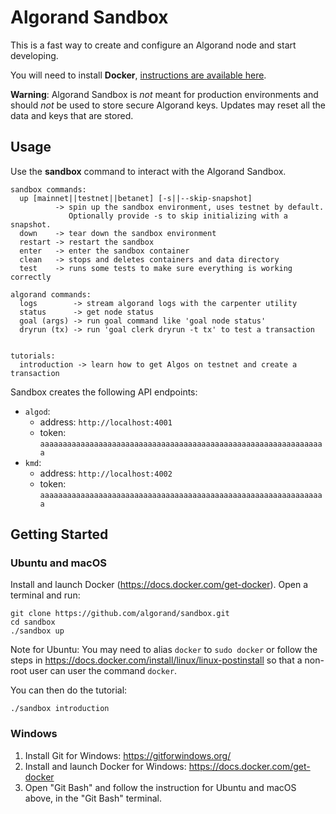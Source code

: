 # Algorand Sandbox

This is a fast way to create and configure an Algorand node and start developing.

You will need to install **Docker**, [instructions are available here](https://docs.docker.com/get-docker/).

**Warning**: Algorand Sandbox is *not* meant for production environments and should *not* be used to store secure Algorand keys. Updates may reset all the data and keys that are stored.

## Usage

Use the **sandbox** command to interact with the Algorand Sandbox.
```
sandbox commands:
  up [mainnet||testnet||betanet] [-s||--skip-snapshot]
          -> spin up the sandbox environment, uses testnet by default.
             Optionally provide -s to skip initializing with a snapshot.
  down    -> tear down the sandbox environment
  restart -> restart the sandbox
  enter   -> enter the sandbox container
  clean   -> stops and deletes containers and data directory
  test    -> runs some tests to make sure everything is working correctly

algorand commands:
  logs        -> stream algorand logs with the carpenter utility
  status      -> get node status
  goal (args) -> run goal command like 'goal node status'
  dryrun (tx) -> run 'goal clerk dryrun -t tx' to test a transaction


tutorials:
  introduction -> learn how to get Algos on testnet and create a transaction
```

Sandbox creates the following API endpoints:
* `algod`: 
  * address: `http://localhost:4001`
  * token: `aaaaaaaaaaaaaaaaaaaaaaaaaaaaaaaaaaaaaaaaaaaaaaaaaaaaaaaaaaaaaaaa`
* `kmd`:
  * address: `http://localhost:4002`
  * token: `aaaaaaaaaaaaaaaaaaaaaaaaaaaaaaaaaaaaaaaaaaaaaaaaaaaaaaaaaaaaaaaa`

## Getting Started

### Ubuntu and macOS

Install and launch Docker (https://docs.docker.com/get-docker). 
Open a terminal and run:
```
git clone https://github.com/algorand/sandbox.git
cd sandbox
./sandbox up
```

Note for Ubuntu: You may need to alias `docker` to `sudo docker` or follow the steps in https://docs.docker.com/install/linux/linux-postinstall so that a non-root user can user the command `docker`.

You can then do the tutorial:
```
./sandbox introduction
```

### Windows

1. Install Git for Windows: https://gitforwindows.org/
2. Install and launch Docker for Windows: https://docs.docker.com/get-docker
3. Open "Git Bash" and follow the instruction for Ubuntu and macOS above, in the "Git Bash" terminal.
